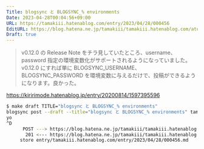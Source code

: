 ```yaml
---
Title: blogsync と BLOGSYNC_% environments
Date: 2023-04-28T00:04:56+09:00
URL: https://tamakiii.hatenablog.com/entry/2023/04/28/000456
EditURL: https://blog.hatena.ne.jp/tamakiii/tamakiii.hatenablog.com/atom/entry/4207112889985087439
Draft: true
---
```


> v0.12.0 の Release Note をチラ見していたところ、username、password 指定の環境変数化がサポートされるようになっていました。
> v0.12.0 にすれば単に BLOGSYNC_USERNAME、BLOGSYNC_PASSWORD を環境変数に与えるだけで、投稿ができるようになります。良かった。

https://kiririmode.hatenablog.jp/entry/20200814/1597395596

```sh
$ make draft TITLE="blogsync と BLOGSYNC_% environments"
blogsync post --draft --title="blogsync と BLOGSYNC_% environments" tamakiii.hatenablog.com
yo
^D
      POST ---> https://blog.hatena.ne.jp/tamakiii/tamakiii.hatenablog.com/atom/entry
       201 <--- https://blog.hatena.ne.jp/tamakiii/tamakiii.hatenablog.com/atom/entry
     store entry/tamakiii.hatenablog.com/entry/2023/04/28/000456.md
```
